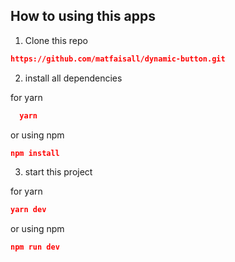 ## How to using this apps

1. Clone this repo
```json
https://github.com/matfaisall/dynamic-button.git
```

2. install all dependencies

for yarn
```json
  yarn
```
or using npm 
```json
npm install
```

3. start this project

for yarn 
```json
yarn dev
```
or using npm
```json
npm run dev
```